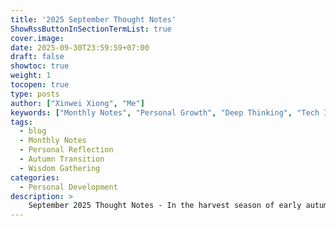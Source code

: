 ```yaml
---
title: '2025 September Thought Notes'
ShowRssButtonInSectionTermList: true
cover.image:
date: 2025-09-30T23:59:59+07:00
draft: false
showtoc: true
weight: 1
tocopen: true
type: posts
author: ["Xinwei Xiong", "Me"]
keywords: ["Monthly Notes", "Personal Growth", "Deep Thinking", "Tech Insights", "Life Philosophy", "September Reflections"]
tags:
  - blog
  - Monthly Notes
  - Personal Reflection
  - Autumn Transition
  - Wisdom Gathering
categories:
  - Personal Development
description: >
    September 2025 Thought Notes - In the harvest season of early autumn, exploring the intersection of technology and philosophy, documenting deep thoughts on the AI era, personal growth, cognitive upgrades, and wisdom accumulated in maintaining inner clarity in a rapidly changing world.
---
```


